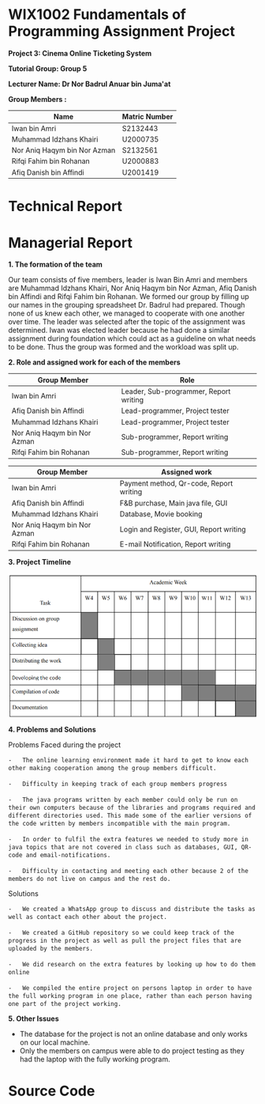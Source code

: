 # WIX1002 Fundamentals of Programming Assignment Project
**Project 3: Cinema Online Ticketing System**

**Tutorial Group: Group 5**

**Lecturer Name: Dr Nor Badrul Anuar bin Juma'at**

**Group Members :**

| **Name**                     | **Matric Number** |
| ---------------------------- | ----------------- |
| Iwan bin Amri                | S2132443          |
| Muhammad Idzhans Khairi      | U2000735          |
| Nor Aniq Haqym bin Nor Azman | S2132561          |
| Rifqi Fahim bin Rohanan      | U2000883          |
| Afiq Danish bin Affindi      | U2001419          |

# Technical Report



# Managerial Report
**1.	The formation of the team**

Our team consists of five members, leader is Iwan Bin Amri and members are Muhammad Idzhans Khairi, Nor Aniq Haqym bin Nor Azman, Afiq Danish bin Affindi and Rifqi Fahim bin Rohanan. We formed our group by filling up our names in the grouping spreadsheet Dr. Badrul had prepared. Though none of us knew each other, we managed to cooperate with one another over time. The leader was selected after the topic of the assignment was determined. Iwan was elected leader because he had done a similar assignment during foundation which could act as a guideline on what needs to be done. Thus the group was formed and the workload was split up.

**2.	Role and assigned work for each of the members**

| **Group Member**             | **Role**                              |
| ---------------------------- | ------------------------------------- |
| Iwan bin Amri                | Leader, Sub-programmer, Report writing|
| Afiq Danish bin Affindi      | Lead-programmer, Project tester       |
| Muhammad Idzhans Khairi      | Lead-programmer, Project tester       |
| Nor Aniq Haqym bin Nor Azman | Sub-programmer, Report writing        |
| Rifqi Fahim bin Rohanan      | Sub-programmer, Report writing        |

|  **Group Member**            | **Assigned work**                      |
| ---------------------------- | -------------------------------------- |
| Iwan bin Amri                | Payment method, Qr-code, Report writing|
| Afiq Danish bin Affindi      | F&B purchase, Main java file, GUI      |
| Muhammad Idzhans Khairi      | Database, Movie booking                |
| Nor Aniq Haqym bin Nor Azman | Login and Register, GUI, Report writing|
| Rifqi Fahim bin Rohanan      | E-mail Notification, Report writing    |

**3. Project Timeline**

![Gantt Chart](https://github.com/AfdaPrime/CineBook/blob/main/gantt.png)

**4.	Problems and Solutions**

Problems Faced during the project
```
-	The online learning environment made it hard to get to know each other making cooperation among the group members difficult.

-	Difficulty in keeping track of each group members progress

-	The java programs written by each member could only be run on their own computers because of the libraries and programs required and different directories used. This made some of the earlier versions of the code written by members incompatible with the main program.

-	In order to fulfil the extra features we needed to study more in java topics that are not covered in class such as databases, GUI, QR-code and email-notifications.

-	Difficulty in contacting and meeting each other because 2 of the members do not live on campus and the rest do.

```

Solutions
```
-	We created a WhatsApp group to discuss and distribute the tasks as well as contact each other about the project.

-	We created a GitHub repository so we could keep track of the progress in the project as well as pull the project files that are uploaded by the members.

-	We did research on the extra features by looking up how to do them online

-	We compiled the entire project on persons laptop in order to have the full working program in one place, rather than each person having one part of the project working.

```

**5.	Other Issues**

-	The database for the project is not an online database and only works on our local machine.
-	Only the members on campus were able to do project testing as they had the laptop with the fully working program.

# Source Code
